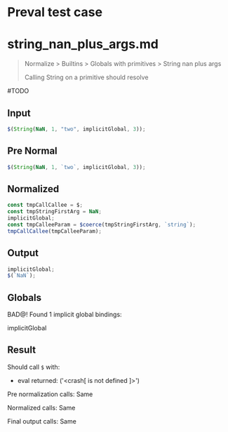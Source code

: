 # Preval test case

# string_nan_plus_args.md

> Normalize > Builtins > Globals with primitives > String nan plus args
>
> Calling String on a primitive should resolve

#TODO

## Input

`````js filename=intro
$(String(NaN, 1, "two", implicitGlobal, 3));
`````

## Pre Normal

`````js filename=intro
$(String(NaN, 1, `two`, implicitGlobal, 3));
`````

## Normalized

`````js filename=intro
const tmpCallCallee = $;
const tmpStringFirstArg = NaN;
implicitGlobal;
const tmpCalleeParam = $coerce(tmpStringFirstArg, `string`);
tmpCallCallee(tmpCalleeParam);
`````

## Output

`````js filename=intro
implicitGlobal;
$(`NaN`);
`````

## Globals

BAD@! Found 1 implicit global bindings:

implicitGlobal

## Result

Should call `$` with:
 - eval returned: ('<crash[ <ref> is not defined ]>')

Pre normalization calls: Same

Normalized calls: Same

Final output calls: Same
